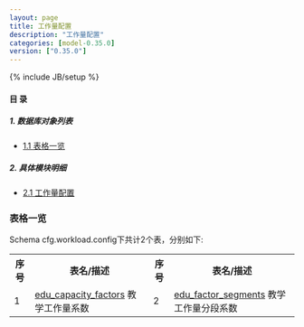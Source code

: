 ```yaml
---
layout: page
title: 工作量配置 
description: "工作量配置"
categories: [model-0.35.0]
version: ["0.35.0"]
---
```

{% include JB/setup %}

#### 目 录

##### 1. 数据库对象列表
  * [1.1 表格一览](index.html#表格一览)

##### 2. 具体模块明细
* [2.1 工作量配置](/model/cfg/workload.config/all.html)

### 表格一览
Schema cfg.workload.config下共计2个表，分别如下:

<table class="table table-bordered table-striped table-condensed">
  <tr>
    <th class="info_header text-center">序号</th>
    <th class="info_header">表名/描述</th>
    <th class="info_header text-center">序号</th>
    <th class="info_header">表名/描述</th>
  </tr>
  <tr>
    <td>1</td>
    <td><a href="/model/cfg/workload.config/all.html#表格-edu_capacity_factors-教学工作量系数">edu_capacity_factors</a> 教学工作量系数</td>
    <td>2</td>
    <td><a href="/model/cfg/workload.config/all.html#表格-edu_factor_segments-教学工作量分段系数">edu_factor_segments</a> 教学工作量分段系数</td>
  </tr>
</table>


